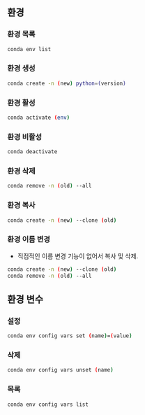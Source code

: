 ## 환경
### 환경 목록
```bash
conda env list
```
### 환경 생성
```bash
conda create -n (new) python=(version)
```
### 환경 활성
```bash
conda activate (env)
```
### 환경 비활성
```bash
conda deactivate
```
### 환경 삭제
```bash
conda remove -n (old) --all
```
### 환경 복사
```bash
conda create -n (new) --clone (old)
```
### 환경 이름 변경
* 직접적인 이름 변경 기능이 없어서 복사 및 삭제.
```bash
conda create -n (new) --clone (old)
conda remove -n (old) --all
```
## 환경 변수
### 설정
```bash
conda env config vars set (name)=(value)
```
### 삭제
```bash
conda env config vars unset (name)
```
### 목록
```bash
conda env config vars list
```